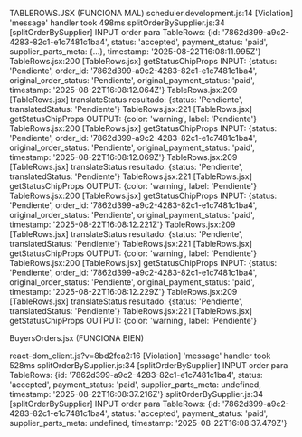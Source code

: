 TABLEROWS.JSX (FUNCIONA MAL)
scheduler.development.js:14 [Violation] 'message' handler took 498ms
splitOrderBySupplier.js:34 [splitOrderBySupplier] INPUT order para TableRows: {id: '7862d399-a9c2-4283-82c1-e1c7481c1ba4', status: 'accepted', payment_status: 'paid', supplier_parts_meta: {…}, timestamp: '2025-08-22T16:08:11.995Z'}
TableRows.jsx:200 [TableRows.jsx] getStatusChipProps INPUT: {status: 'Pendiente', order_id: '7862d399-a9c2-4283-82c1-e1c7481c1ba4', original_order_status: 'Pendiente', original_payment_status: 'paid', timestamp: '2025-08-22T16:08:12.064Z'}
TableRows.jsx:209 [TableRows.jsx] translateStatus resultado: {status: 'Pendiente', translatedStatus: 'Pendiente'}
TableRows.jsx:221 [TableRows.jsx] getStatusChipProps OUTPUT: {color: 'warning', label: 'Pendiente'}
TableRows.jsx:200 [TableRows.jsx] getStatusChipProps INPUT: {status: 'Pendiente', order_id: '7862d399-a9c2-4283-82c1-e1c7481c1ba4', original_order_status: 'Pendiente', original_payment_status: 'paid', timestamp: '2025-08-22T16:08:12.069Z'}
TableRows.jsx:209 [TableRows.jsx] translateStatus resultado: {status: 'Pendiente', translatedStatus: 'Pendiente'}
TableRows.jsx:221 [TableRows.jsx] getStatusChipProps OUTPUT: {color: 'warning', label: 'Pendiente'}
TableRows.jsx:200 [TableRows.jsx] getStatusChipProps INPUT: {status: 'Pendiente', order_id: '7862d399-a9c2-4283-82c1-e1c7481c1ba4', original_order_status: 'Pendiente', original_payment_status: 'paid', timestamp: '2025-08-22T16:08:12.221Z'}
TableRows.jsx:209 [TableRows.jsx] translateStatus resultado: {status: 'Pendiente', translatedStatus: 'Pendiente'}
TableRows.jsx:221 [TableRows.jsx] getStatusChipProps OUTPUT: {color: 'warning', label: 'Pendiente'}
TableRows.jsx:200 [TableRows.jsx] getStatusChipProps INPUT: {status: 'Pendiente', order_id: '7862d399-a9c2-4283-82c1-e1c7481c1ba4', original_order_status: 'Pendiente', original_payment_status: 'paid', timestamp: '2025-08-22T16:08:12.229Z'}
TableRows.jsx:209 [TableRows.jsx] translateStatus resultado: {status: 'Pendiente', translatedStatus: 'Pendiente'}
TableRows.jsx:221 [TableRows.jsx] getStatusChipProps OUTPUT: {color: 'warning', label: 'Pendiente'}



BuyersOrders.jsx (FUNCIONA BIEN)

react-dom_client.js?v=8bd2fca2:16 [Violation] 'message' handler took 528ms
splitOrderBySupplier.js:34 [splitOrderBySupplier] INPUT order para TableRows: {id: '7862d399-a9c2-4283-82c1-e1c7481c1ba4', status: 'accepted', payment_status: 'paid', supplier_parts_meta: undefined, timestamp: '2025-08-22T16:08:37.216Z'}
splitOrderBySupplier.js:34 [splitOrderBySupplier] INPUT order para TableRows: {id: '7862d399-a9c2-4283-82c1-e1c7481c1ba4', status: 'accepted', payment_status: 'paid', supplier_parts_meta: undefined, timestamp: '2025-08-22T16:08:37.479Z'}
